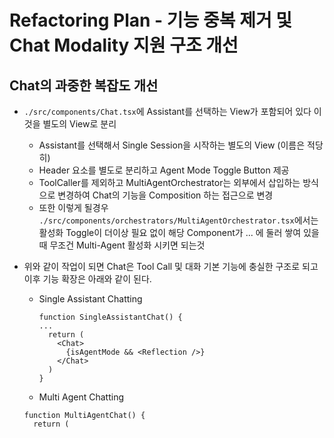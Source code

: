 # Refactoring Plan - 기능 중복 제거 및 Chat Modality 지원 구조 개선

## Chat의 과중한 복잡도 개선

- `./src/components/Chat.tsx`에 Assistant를 선택하는 View가 포함되어 있다 이것을 별도의 View로 분리
  - Assistant를 선택해서 Single Session을 시작하는 별도의 View (이름은 적당히)
  - Header 요소를 별도로 분리하고 Agent Mode Toggle Button 제공
  - ToolCaller를 제외하고 MultiAgentOrchestrator는 외부에서 삽입하는 방식으로 변경하여 Chat의 기능을 Composition 하는 접근으로 변경
  - 또한 이렇게 될경우 `./src/components/orchestrators/MultiAgentOrchestrator.tsx`에서는 활성화 Toggle이 더이상 필요 없이 해당 Component가 <Chat> ... </Chat>에 둘러 쌓여 있을 때 무조건 Multi-Agent 활성화 시키면 되는것
- 위와 같이 작업이 되면 Chat은 Tool Call 및 대화 기본 기능에 충실한 구조로 되고 이후 기능 확장은 아래와 같이 된다.
  - Single Assistant Chatting

    ```tsx
    function SingleAssistantChat() {
    ...
      return (
        <Chat>
          {isAgentMode && <Reflection />}
        </Chat>
      )
    }

    ```

  - Multi Agent Chatting

  ```tsx
  function MultiAgentChat() {
    return (
      <Chat>
        <MultiAgentOrchestrator />
      </Chat>
    )
  }
  ```

## 작업할 내용

- Chat.tsx
  - header 및 chat / agent 모드 toggle 추출하여 이동.
  - SingleAssistant 시작을 위해 Assistant 선택하는 View를 추출하여 별도의 코드로 관리.
- MultiAgentOrchestrator.tsx
  - toggle 제거

## Clarification Questions

1.  **New Component for Assistant Selection**: What should the new component for assistant selection be named (e.g., `AssistantSelectionView.tsx`, `StartChatView.tsx`) and where should it be located (e.g., `src/components/` or a new subdirectory)?
=> `StartSingleChatView.tsx` would be better distinguish from group chat, and be located in `src/components/`
2.  **Extracted Header Component**: What should the extracted header component be named (e.g., `ChatHeader.tsx`, `TerminalHeader.tsx`) and where should it be located?
=> `TerminalHeader.tsx` would be fine, and can be located in `src/components/`
3.  **Extracted Mode Switcher Component**: What should the extracted mode switcher component be named (e.g., `ModeSwitcher.tsx`, `ChatModeToggle.tsx`) and where should it be located?
=> 내 생각에는 별도로 Component를 만드는 것 보다는 TerminalHeader에서 상태를 관리하고 Context를 써서 하위 component에 전달하면 될 것 같아 예를 들어서 대충 아래와 같은 방식
   ```tsx
   <TerminalHeader>
     ...
     <SingleAgentChat/>
   </TerminalHeader>

   function SingleAgentChat() {
     const { isAgentMode } = useTerminalHeaderContext();
     return (
       <Chat>
         {isAgentMode && <Reflection />}
       </Chat>
     )
   }

   ```
4.  **`MultiAgentOrchestrator` Insertion**: The plan states "MultiAgentOrchestrator는 외부에서 삽입하는 방식으로 변경하여 Chat의 기능을 Composition 하는 접근으로 변경". This implies `MultiAgentOrchestrator` will be passed as `children` to `Chat`. However, `Chat.tsx` already has `children?: React.ReactNode;` in its props. The current `MultiAgentOrchestrator` component also has its own internal logic for activation/deactivation. How should the `MultiAgentOrchestrator` be composed with `Chat`? Should `Chat` still manage the `mode` state (`chat` | `agent`) or should that be handled by the parent component that renders `Chat` and `MultiAgentOrchestrator`?
=> 맞아, 지금 Chat.tsx에 기본으로 추가되어 있는 것을 분리하라는 것이고, 이것은 Chat.tsx가 SingleAssistantChat에서 사용될 때 이런 기능은 필요 없기 때문이지, 그리고 MultiAgentOrchestrator를 사용하게 되면 기본이 Agent모드가 된다고 보면되겠지, 따라서 더이상의 `mode`는 필요 없는거야.
5.  **`Reflection` Component**: The example for `SingleAssistantChat` includes `<Reflection />`. Is this an existing component, or a placeholder for a future feature? If it's existing, where is it located? If it's a placeholder, should it be created as an empty component for now?
=> 아직 구현이 안되어 있고, SingleAssistantChat에서 Autonomous Task 수행을 지원하기 위한 reflection 하고 다시 계획을 수립하고 작업을 진행하던가 아니면 report to user하던가 2가지 동작을 하도록 할 거야. 우선 placeholder만 만들어 두고 구현은 아직 필요 없어. 다음 단계의 작업으로 우선 놔두자.
6.  **`Chat` Component's Role**: After refactoring, what will be the primary responsibility of the `Chat` component? Will it solely focus on message display and input, or will it still manage some session-related logic?
=> 위에 제안한 변경 사항을 거치면 순수하게 message handling 관련 코드만 남게 될 거라고 예상하고 있어, session 관련 코드 특히 session을 시작하기 위한 assistant 선택 같은 것은 별도의 컴포넌트로 뺄꺼잖아.
